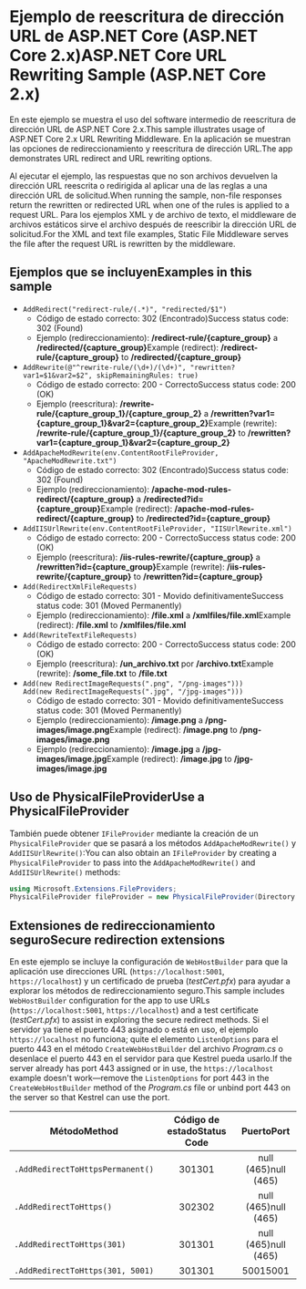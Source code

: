 # <a name="aspnet-core-url-rewriting-sample-aspnet-core-2x"></a><span data-ttu-id="707f7-101">Ejemplo de reescritura de dirección URL de ASP.NET Core (ASP.NET Core 2.x)</span><span class="sxs-lookup"><span data-stu-id="707f7-101">ASP.NET Core URL Rewriting Sample (ASP.NET Core 2.x)</span></span>

<span data-ttu-id="707f7-102">En este ejemplo se muestra el uso del software intermedio de reescritura de dirección URL de ASP.NET Core 2.x.</span><span class="sxs-lookup"><span data-stu-id="707f7-102">This sample illustrates usage of ASP.NET Core 2.x URL Rewriting Middleware.</span></span> <span data-ttu-id="707f7-103">En la aplicación se muestran las opciones de redireccionamiento y reescritura de dirección URL.</span><span class="sxs-lookup"><span data-stu-id="707f7-103">The app demonstrates URL redirect and URL rewriting options.</span></span>

<span data-ttu-id="707f7-104">Al ejecutar el ejemplo, las respuestas que no son archivos devuelven la dirección URL reescrita o redirigida al aplicar una de las reglas a una dirección URL de solicitud.</span><span class="sxs-lookup"><span data-stu-id="707f7-104">When running the sample, non-file responses return the rewritten or redirected URL when one of the rules is applied to a request URL.</span></span> <span data-ttu-id="707f7-105">Para los ejemplos XML y de archivo de texto, el middleware de archivos estáticos sirve el archivo después de reescribir la dirección URL de solicitud.</span><span class="sxs-lookup"><span data-stu-id="707f7-105">For the XML and text file examples, Static File Middleware serves the file after the request URL is rewritten by the middleware.</span></span>

## <a name="examples-in-this-sample"></a><span data-ttu-id="707f7-106">Ejemplos que se incluyen</span><span class="sxs-lookup"><span data-stu-id="707f7-106">Examples in this sample</span></span>

* `AddRedirect("redirect-rule/(.*)", "redirected/$1")`
  - <span data-ttu-id="707f7-107">Código de estado correcto: 302 (Encontrado)</span><span class="sxs-lookup"><span data-stu-id="707f7-107">Success status code: 302 (Found)</span></span>
  - <span data-ttu-id="707f7-108">Ejemplo (redireccionamiento): **/redirect-rule/{capture_group}** a **/redirected/{capture_group}**</span><span class="sxs-lookup"><span data-stu-id="707f7-108">Example (redirect): **/redirect-rule/{capture_group}** to **/redirected/{capture_group}**</span></span>
* `AddRewrite(@"^rewrite-rule/(\d+)/(\d+)", "rewritten?var1=$1&var2=$2", skipRemainingRules: true)`
  - <span data-ttu-id="707f7-109">Código de estado correcto: 200 - Correcto</span><span class="sxs-lookup"><span data-stu-id="707f7-109">Success status code: 200 (OK)</span></span>
  - <span data-ttu-id="707f7-110">Ejemplo (reescritura): **/rewrite-rule/{capture_group_1}/{capture_group_2}** a **/rewritten?var1={capture_group_1}&var2={capture_group_2}**</span><span class="sxs-lookup"><span data-stu-id="707f7-110">Example (rewrite): **/rewrite-rule/{capture_group_1}/{capture_group_2}** to **/rewritten?var1={capture_group_1}&var2={capture_group_2}**</span></span>
* `AddApacheModRewrite(env.ContentRootFileProvider, "ApacheModRewrite.txt")`
  - <span data-ttu-id="707f7-111">Código de estado correcto: 302 (Encontrado)</span><span class="sxs-lookup"><span data-stu-id="707f7-111">Success status code: 302 (Found)</span></span>
  - <span data-ttu-id="707f7-112">Ejemplo (redireccionamiento): **/apache-mod-rules-redirect/{capture_group}** a **/redirected?id={capture_group}**</span><span class="sxs-lookup"><span data-stu-id="707f7-112">Example (redirect): **/apache-mod-rules-redirect/{capture_group}** to **/redirected?id={capture_group}**</span></span>
* `AddIISUrlRewrite(env.ContentRootFileProvider, "IISUrlRewrite.xml")`
  - <span data-ttu-id="707f7-113">Código de estado correcto: 200 - Correcto</span><span class="sxs-lookup"><span data-stu-id="707f7-113">Success status code: 200 (OK)</span></span>
  - <span data-ttu-id="707f7-114">Ejemplo (reescritura): **/iis-rules-rewrite/{capture_group}** a **/rewritten?id={capture_group}**</span><span class="sxs-lookup"><span data-stu-id="707f7-114">Example (rewrite): **/iis-rules-rewrite/{capture_group}** to **/rewritten?id={capture_group}**</span></span>
* `Add(RedirectXmlFileRequests)`
  - <span data-ttu-id="707f7-115">Código de estado correcto: 301 - Movido definitivamente</span><span class="sxs-lookup"><span data-stu-id="707f7-115">Success status code: 301 (Moved Permanently)</span></span>
  - <span data-ttu-id="707f7-116">Ejemplo (redireccionamiento): **/file.xml** a **/xmlfiles/file.xml**</span><span class="sxs-lookup"><span data-stu-id="707f7-116">Example (redirect): **/file.xml** to **/xmlfiles/file.xml**</span></span>
* `Add(RewriteTextFileRequests)`
  - <span data-ttu-id="707f7-117">Código de estado correcto: 200 - Correcto</span><span class="sxs-lookup"><span data-stu-id="707f7-117">Success status code: 200 (OK)</span></span>
  - <span data-ttu-id="707f7-118">Ejemplo (reescritura): **/un_archivo.txt** por **/archivo.txt**</span><span class="sxs-lookup"><span data-stu-id="707f7-118">Example (rewrite): **/some_file.txt** to **/file.txt**</span></span>
* `Add(new RedirectImageRequests(".png", "/png-images")))`<br>`Add(new RedirectImageRequests(".jpg", "/jpg-images")))`
  - <span data-ttu-id="707f7-119">Código de estado correcto: 301 - Movido definitivamente</span><span class="sxs-lookup"><span data-stu-id="707f7-119">Success status code: 301 (Moved Permanently)</span></span>
  - <span data-ttu-id="707f7-120">Ejemplo (redireccionamiento): **/image.png** a **/png-images/image.png**</span><span class="sxs-lookup"><span data-stu-id="707f7-120">Example (redirect): **/image.png** to **/png-images/image.png**</span></span>
  - <span data-ttu-id="707f7-121">Ejemplo (redireccionamiento): **/image.jpg** a **/jpg-images/image.jpg**</span><span class="sxs-lookup"><span data-stu-id="707f7-121">Example (redirect): **/image.jpg** to **/jpg-images/image.jpg**</span></span>

## <a name="use-a-physicalfileprovider"></a><span data-ttu-id="707f7-122">Uso de PhysicalFileProvider</span><span class="sxs-lookup"><span data-stu-id="707f7-122">Use a PhysicalFileProvider</span></span>

<span data-ttu-id="707f7-123">También puede obtener `IFileProvider` mediante la creación de un `PhysicalFileProvider` que se pasará a los métodos `AddApacheModRewrite()` y `AddIISUrlRewrite()`:</span><span class="sxs-lookup"><span data-stu-id="707f7-123">You can also obtain an `IFileProvider` by creating a `PhysicalFileProvider` to pass into the `AddApacheModRewrite()` and `AddIISUrlRewrite()` methods:</span></span>

```csharp
using Microsoft.Extensions.FileProviders;
PhysicalFileProvider fileProvider = new PhysicalFileProvider(Directory.GetCurrentDirectory());
```

## <a name="secure-redirection-extensions"></a><span data-ttu-id="707f7-124">Extensiones de redireccionamiento seguro</span><span class="sxs-lookup"><span data-stu-id="707f7-124">Secure redirection extensions</span></span>

<span data-ttu-id="707f7-125">En este ejemplo se incluye la configuración de `WebHostBuilder` para que la aplicación use direcciones URL (`https://localhost:5001`, `https://localhost`) y un certificado de prueba (*testCert.pfx*) para ayudar a explorar los métodos de redireccionamiento seguro.</span><span class="sxs-lookup"><span data-stu-id="707f7-125">This sample includes `WebHostBuilder` configuration for the app to use URLs (`https://localhost:5001`, `https://localhost`) and a test certificate (*testCert.pfx*) to assist in exploring the secure redirect methods.</span></span> <span data-ttu-id="707f7-126">Si el servidor ya tiene el puerto 443 asignado o está en uso, el ejemplo `https://localhost` no funciona; quite el elemento `ListenOptions` para el puerto 443 en el método `CreateWebHostBuilder` del archivo *Program.cs* o desenlace el puerto 443 en el servidor para que Kestrel pueda usarlo.</span><span class="sxs-lookup"><span data-stu-id="707f7-126">If the server already has port 443 assigned or in use, the `https://localhost` example doesn't work&mdash;remove the `ListenOptions` for port 443 in the `CreateWebHostBuilder` method of the *Program.cs* file or unbind port 443 on the server so that Kestrel can use the port.</span></span>

| <span data-ttu-id="707f7-127">Método</span><span class="sxs-lookup"><span data-stu-id="707f7-127">Method</span></span>                           | <span data-ttu-id="707f7-128">Código de estado</span><span class="sxs-lookup"><span data-stu-id="707f7-128">Status Code</span></span> |    <span data-ttu-id="707f7-129">Puerto</span><span class="sxs-lookup"><span data-stu-id="707f7-129">Port</span></span>    |
| -------------------------------- | :---------: | :--------: |
| `.AddRedirectToHttpsPermanent()` |     <span data-ttu-id="707f7-130">301</span><span class="sxs-lookup"><span data-stu-id="707f7-130">301</span></span>     | <span data-ttu-id="707f7-131">null (465)</span><span class="sxs-lookup"><span data-stu-id="707f7-131">null (465)</span></span> |
| `.AddRedirectToHttps()`          |     <span data-ttu-id="707f7-132">302</span><span class="sxs-lookup"><span data-stu-id="707f7-132">302</span></span>     | <span data-ttu-id="707f7-133">null (465)</span><span class="sxs-lookup"><span data-stu-id="707f7-133">null (465)</span></span> |
| `.AddRedirectToHttps(301)`       |     <span data-ttu-id="707f7-134">301</span><span class="sxs-lookup"><span data-stu-id="707f7-134">301</span></span>     | <span data-ttu-id="707f7-135">null (465)</span><span class="sxs-lookup"><span data-stu-id="707f7-135">null (465)</span></span> |
| `.AddRedirectToHttps(301, 5001)` |     <span data-ttu-id="707f7-136">301</span><span class="sxs-lookup"><span data-stu-id="707f7-136">301</span></span>     |    <span data-ttu-id="707f7-137">5001</span><span class="sxs-lookup"><span data-stu-id="707f7-137">5001</span></span>    |
